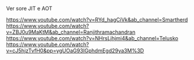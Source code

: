  Ver sore JIT e AOT

https://www.youtube.com/watch?v=RYd_hagCiVk&ab_channel=Smartherd
https://www.youtube.com/watch?v=ZBJ0u9MaKtM&ab_channel=Ranjithramachandran
https://www.youtube.com/watch?v=NHrsLjhjmi4&ab_channel=Telusko
https://www.youtube.com/watch?v=cJ5hjzTvfH0&pp=ygUOaG93IGphdmEgd29ya3M%3D


